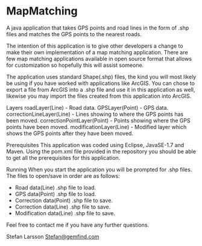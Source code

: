 # MapMatching
A java application that takes GPS points and road lines in the form of .shp files and matches the GPS points to the nearest roads.

The intention of this application is to give other developers a change to make their own implementation of a map matching application. There are few map matching applications available in open source format that allows for customization so hopefully this will assist someone.

The application uses standard Shape(.shp) files, the kind you will most likely be using if you have worked with applications like ArcGIS. You can chose to export a file from ArcGIS into a .shp file and use it in this application as well, likewise you may import the files created from this application into ArcGIS.

Layers
roadLayer(Line) - Road data.
GPSLayer(Point) - GPS data.
correctionLineLayer(Line) - Lines showing to where the GPS points has been moved.
correctionPointLayer(Point) - Points showing where the GPS points have been moved.
modificationLayer(Line) - Modified layer which shows the GPS points after they have been moved.
  
Prerequisites
This application was coded using Eclipse, JavaSE-1.7 and Maven. Using the pom.xml file provided in the repository you should be able to get all the prerequisites for this application.

Running
When you start the application you will be prompted for .shp files. The files to open/save in order are as follows:
* Road data(Line) .shp file to load.
* GPS data(Point) .shp file to load.
* Correction data(Point) .shp file to save.
* Correction data(Line) .shp file to save.
* Modification data(Line) .shp file to save.

Feel free to contact me if you have any further questions.

Stefan Larsson
Stefan@gemfind.com